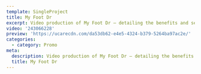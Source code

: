 ```yaml
---
template: SingleProject
title: My Foot Dr
excerpt: Video production of My Foot Dr – detailing the benefits and services offered by My Foot Dr. Talking all about feet, this video production centered around the understanding why feet are so important.
video: '243066228'
preview: 'https://ucarecdn.com/da53db62-e4e5-4324-b379-5264ba97ac2e/'
categories:
  - category: Promo
meta:
  description: Video production of My Foot Dr – detailing the benefits and services offered by My Foot Dr. Talking all about feet, this video production centered around the understanding why feet are so important.
  title: My Foot Dr
---
```


